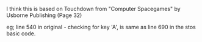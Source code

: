 I think this is based on Touchdown from "Computer Spacegames" by Usborne Publishing (Page 32)

eg; line 540 in original - checking for key 'A', is same as line 690 in the stos basic code.
